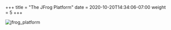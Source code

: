 +++
title = "The JFrog Platform"
date =  2020-10-20T14:34:06-07:00
weight = 5
+++

![jfrog_platform](/images/jfrog_platform.png)
